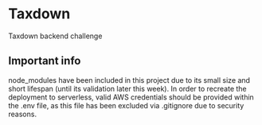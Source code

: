 # Taxdown
Taxdown backend challenge


## Important info
node_modules have been included in this project due to its small size and short lifespan (until its validation later this week). 
In order to recreate the deployment to serverless, valid AWS credentials should be provided within the .env file, as this file has been excluded via .gitignore due to security reasons.
